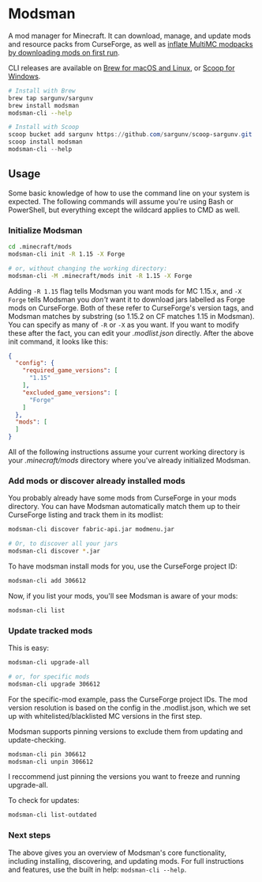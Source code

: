 # Modsman

A mod manager for Minecraft. It can download, manage, and update mods and resource packs from CurseForge, as well as [inflate MultiMC modpacks by downloading mods on first run](https://github.com/sargunv-mc-mods/modsman-modpack-example).

CLI releases are available on [Brew for macOS and Linux](https://brew.sh/), or [Scoop for Windows](https://scoop.sh/).

```bash
# Install with Brew
brew tap sargunv/sargunv
brew install modsman
modsman-cli --help
```


```powershell
# Install with Scoop
scoop bucket add sargunv https://github.com/sargunv/scoop-sargunv.git
scoop install modsman
modsman-cli --help
```

## Usage

Some basic knowledge of how to use the command line on your system is expected. The following commands will assume you're using Bash or PowerShell, but everything except the wildcard applies to CMD as well.

### Initialize Modsman

```bash
cd .minecraft/mods
modsman-cli init -R 1.15 -X Forge

# or, without changing the working directory:
modsman-cli -M .minecraft/mods init -R 1.15 -X Forge
```

Adding `-R 1.15` flag tells Modsman you want mods for MC 1.15.x, and `-X Forge` tells Modsman you *don't* want it to download jars labelled as Forge mods on CurseForge. Both of these refer to CurseForge's version tags, and Modsman matches by substring (so 1.15.2 on CF matches 1.15 in Modsman). You can specify as many of `-R` or `-X` as you want. If you want to modify these after the fact, you can edit your *.modlist.json* directly. After the above init command, it looks like this:

```json
{
  "config": {
    "required_game_versions": [
      "1.15"
    ],
    "excluded_game_versions": [
      "Forge"
    ]
  },
  "mods": [
  ]
}
```

All of the following instructions assume your current working directory is your *.minecraft/mods* directory where you've already initialized Modsman.

### Add mods or discover already installed mods

You probably already have some mods from CurseForge in your mods directory. You can have Modsman automatically match them up to their CurseForge listing and track them in its modlist:

```bash
modsman-cli discover fabric-api.jar modmenu.jar

# Or, to discover all your jars
modsman-cli discover *.jar
```

To have modsman install mods for you, use the CurseForge project ID:

```bash
modsman-cli add 306612
```

Now, if you list your mods, you'll see Modsman is aware of your mods:

```bash
modsman-cli list
```

### Update tracked mods

This is easy:

```bash
modsman-cli upgrade-all

# or, for specific mods
modsman-cli upgrade 306612
```

For the specific-mod example, pass the CurseForge project IDs. The mod version resolution is based on the config in the .modlist.json, which we set up with whitelisted/blacklisted MC versions in the first step.

Modsman supports pinning versions to exclude them from updating and update-checking.

```bash
modsman-cli pin 306612
modsman-cli unpin 306612
```

I reccommend just pinning the versions you want to freeze and running upgrade-all.

To check for updates:

```bash
modsman-cli list-outdated
```

### Next steps

The above gives you an overview of Modsman's core functionality, including installing, discovering, and updating mods. For full instructions and features, use the built in help: `modsman-cli --help`.
